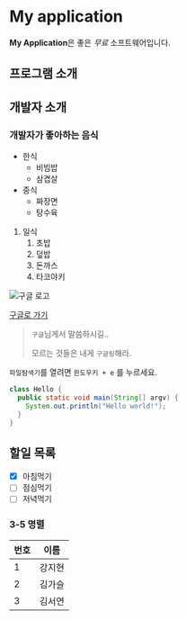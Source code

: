 # My application
**My Application**은 좋은 *무료* 소프트웨어입니다.

## 프로그램 소개

## 개발자 소개

### 개발자가 좋아하는 음식
* 한식
  * 비빔밥
  * 삼겹살
* 중식
  * 짜장면
  * 탕수육
1. 일식
   1. 초밥
   1. 덮밥
   1. 돈까스
   1. 타코야키
  
![구글 로고](https://www.google.com/images/branding/googlelogo/1x/googlelogo_color_272x92dp.png)  

[구글로 가기](https://www.google.co.kr)

> `구글`님게서 말씀하시길..
>
> 모르는 것들은 내게 `구글링`해라.

`파일탐색기`를 열려면 `윈도우키 + e` 를 누르세요.

```java
class Hello {
  public static void main(String[] argv) {
    System.out.println("Hello world!");
  }
}
```

## 할일 목록
- [x] 아침먹기
- [ ] 점심먹기
- [ ] 저녁먹기

### 3-5 명렬
번호 | 이름
---- | ----
  1  | 강지현
  2  | 김가슬
  3  | 김서연

